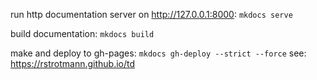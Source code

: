 run http documentation server on http://127.0.0.1:8000:
`mkdocs serve`

build documentation:
`mkdocs build`

make and deploy to gh-pages:
`mkdocs gh-deploy --strict --force`
see:
https://rstrotmann.github.io/td